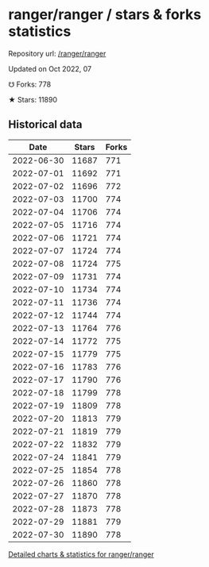 # ranger/ranger / stars & forks statistics

Repository url: [/ranger/ranger](https://github.com/ranger/ranger)

Updated on Oct 2022, 07

☋ Forks: 778

★ Stars: 11890

## Historical data
| Date | Stars | Forks |
|------|-------|-------|
| 2022-06-30 | 11687 | 771 | 
| 2022-07-01 | 11692 | 771 | 
| 2022-07-02 | 11696 | 772 | 
| 2022-07-03 | 11700 | 774 | 
| 2022-07-04 | 11706 | 774 | 
| 2022-07-05 | 11716 | 774 | 
| 2022-07-06 | 11721 | 774 | 
| 2022-07-07 | 11724 | 774 | 
| 2022-07-08 | 11724 | 775 | 
| 2022-07-09 | 11731 | 774 | 
| 2022-07-10 | 11734 | 774 | 
| 2022-07-11 | 11736 | 774 | 
| 2022-07-12 | 11744 | 774 | 
| 2022-07-13 | 11764 | 776 | 
| 2022-07-14 | 11772 | 775 | 
| 2022-07-15 | 11779 | 775 | 
| 2022-07-16 | 11783 | 776 | 
| 2022-07-17 | 11790 | 776 | 
| 2022-07-18 | 11799 | 778 | 
| 2022-07-19 | 11809 | 778 | 
| 2022-07-20 | 11813 | 779 | 
| 2022-07-21 | 11819 | 779 | 
| 2022-07-22 | 11832 | 779 | 
| 2022-07-24 | 11841 | 779 | 
| 2022-07-25 | 11854 | 778 | 
| 2022-07-26 | 11860 | 778 | 
| 2022-07-27 | 11870 | 778 | 
| 2022-07-28 | 11873 | 778 | 
| 2022-07-29 | 11881 | 779 | 
| 2022-07-30 | 11890 | 778 | 


[Detailed charts & statistics for ranger/ranger](https://reviewgithub.com/rep/ranger/ranger)
